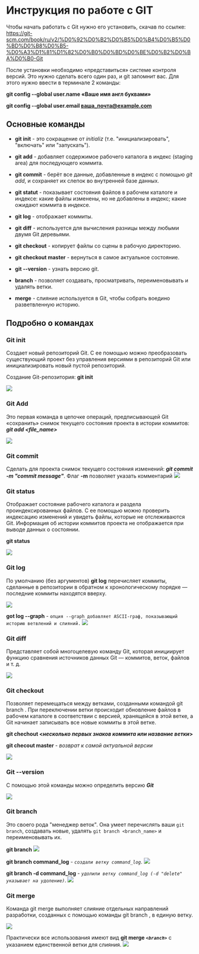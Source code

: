 # Инструкция по работе с GIT

Чтобы начать работать с Git нужно его установить, скачав по ссылке: 
 https://git-scm.com/book/ru/v2/%D0%92%D0%B2%D0%B5%D0%B4%D0%B5%D0%BD%D0%B8%D0%B5-%D0%A3%D1%81%D1%82%D0%B0%D0%BD%D0%BE%D0%B2%D0%BA%D0%B0-Git

После установки необходимо «представиться» системе контроля версий. Это нужно сделать всего один раз, и git запомнит вас. Для этого нужно ввести в терминале 2 команды:

**git config --global user.name «Ваше имя англ буквами»**

**git config --global user.email ваша_почта@example.com**

## Основные команды

- **git init** - это сокращение от _initializ_ (т.е. "инициализировать", "включать" или "запускать").

- **git add** - добавляет содержимое рабочего каталога в индекс (staging area) для последующего коммита.

- **git commit** - берёт все данные, добавленные в индекс с помощью _git add_, и сохраняет их слепок во внутренней базе данных.

- **git statut** - показывает состояния файлов в рабочем каталоге и индексе: какие файлы изменены, но не добавлены в индекс; какие ожидают коммита в индексе.

- **git log** - отображает коммиты.

- **git diff** - используется для вычисления разницы между любыми двумя Git деревьями.

- **git checkout** - копирует файлы со сцены в рабочую директорию.

- **git checkout master** - вернуться в самое актуальное состояние.

- **git --version** - узнать версию git.

* **branch** - позволяет создавать, просматривать, переименовывать и удалять ветки.

* **merge** - cлияние используется в Git, чтобы собрать воедино разветвленную историю.


## Подробно о командах

### Git init

Cоздает новый репозиторий Git. С ее помощью можно преобразовать существующий проект без управления версиями в репозиторий Git или инициализировать новый пустой репозиторий.

Создание Git-репозитория: **git init**

![](/img/command_init.png)

### Git Add

Это первая команда в цепочке операций, предписывающей Git «сохранить» снимок текущего состояния проекта в истории коммитов:
_**git add <file_name>**_

![](/img/command_add.PNG)

### Git commit

Cделать для проекта снимок текущего состояния изменений:
_**git commit -m "commit message"**_.
Флаг **-m** позволяет указать комментарий
![](/img/command_commit.PNG)

### Git status

Отображает состояние рабочего каталога и раздела проиндексированных файлов. С ее помощью можно проверить индексацию изменений и увидеть файлы, которые не отслеживаются Git. Информация об истории коммитов проекта не отображается при выводе данных о состоянии.

**git status**

![](/img/command_status1.PNG)

### Git log

По умолчанию (без аргументов) **git log** перечисляет коммиты, сделанные в репозитории в обратном к хронологическому порядке — последние коммиты находятся вверху.

![](/img/command_log.PNG)

**got log --graph** - `опция --graph добавляет ASCII-граф, показывающий историю ветвлений и слияний.`
![](/img/command_log_graph.PNG)

### Git diff

Представляет собой многоцелевую команду Git, которая инициирует функцию сравнения источников данных Git — коммитов, веток, файлов и т. д.

![](/img/command_diff.PNG)

### Git checkout

Позволяет перемещаться между ветками, созданными командой git branch . При переключении ветки происходит обновление файлов в рабочем каталоге в соответствии с версией, хранящейся в этой ветке, а Git начинает записывать все новые коммиты в этой ветке.

**git chechout <_несколько первых знаков коммита или название ветки_>** 

**git checout master** - _возврат к самой актуальной версии_

![](/img/command_chekcout.PNG)

### Git --version

С помощью этой команды можно определить версию _**Git**_

![](/img/command_version.PNG)

### Git branch

Это своего рода "менеджер веток". Она умеет перечислять ваши  `git branch`, создавать новые, удалять `git branch <branch_name>` и переименовывать их.

**git branch**
![](/img/command_branch.PNG)

**git branch command_log** - *`создали ветку command_log`*.
![](/img/command_branch_creation.PNG)

**git branch -d command_log** - *`удолили ветку command_log (-d "delete" указывает на удоление)`*.
![](/img/command_branch_delete.PNG)

### Git merge

Команда git merge выполняет слияние отдельных направлений разработки, созданных с помощью команды git branch , в единую ветку.

![](/img/command_merge.png)

Практически все использования имеют вид **git merge  _`<branch>`_** с указанием единственной ветки для слияния.
![](/img/command_merge_1.PNG)
